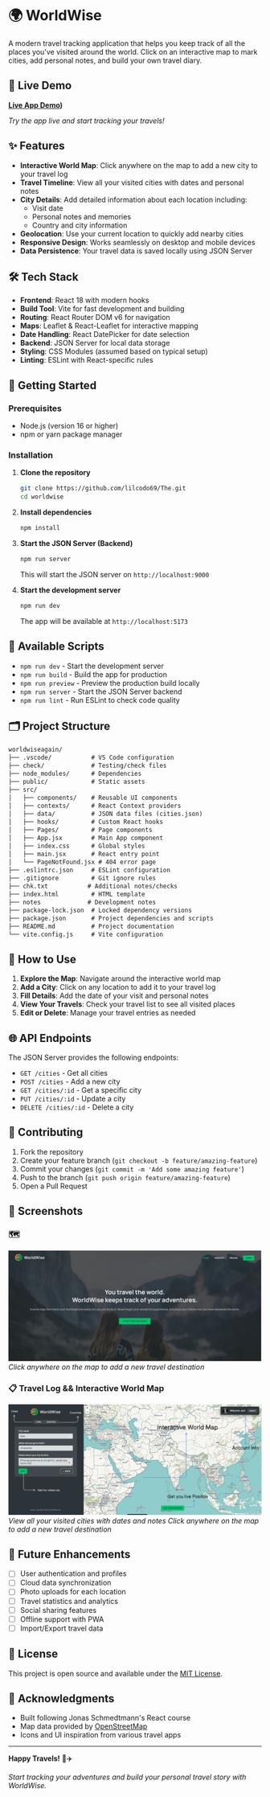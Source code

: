 # 🌍 WorldWise

A modern travel tracking application that helps you keep track of all the places you've visited around the world. Click on an interactive map to mark cities, add personal notes, and build your own travel diary.

## 🚀 Live Demo

**[Live App Demo](https://odysseyarchive.netlify.app/))**

*Try the app live and start tracking your travels!*

## ✨ Features

- **Interactive World Map**: Click anywhere on the map to add a new city to your travel log
- **Travel Timeline**: View all your visited cities with dates and personal notes
- **City Details**: Add detailed information about each location including:
  - Visit date
  - Personal notes and memories
  - Country and city information
- **Geolocation**: Use your current location to quickly add nearby cities
- **Responsive Design**: Works seamlessly on desktop and mobile devices
- **Data Persistence**: Your travel data is saved locally using JSON Server

## 🛠️ Tech Stack

- **Frontend**: React 18 with modern hooks
- **Build Tool**: Vite for fast development and building
- **Routing**: React Router DOM v6 for navigation
- **Maps**: Leaflet & React-Leaflet for interactive mapping
- **Date Handling**: React DatePicker for date selection
- **Backend**: JSON Server for local data storage
- **Styling**: CSS Modules (assumed based on typical setup)
- **Linting**: ESLint with React-specific rules

## 🚀 Getting Started

### Prerequisites

- Node.js (version 16 or higher)
- npm or yarn package manager

### Installation

1. **Clone the repository**
   ```bash
   git clone https://github.com/lilcodo69/The.git
   cd worldwise
   ```

2. **Install dependencies**
   ```bash
   npm install
   ```

3. **Start the JSON Server (Backend)**
   ```bash
   npm run server
   ```
   This will start the JSON server on `http://localhost:9000`

4. **Start the development server**
   ```bash
   npm run dev
   ```
   The app will be available at `http://localhost:5173`

## 📝 Available Scripts

- `npm run dev` - Start the development server
- `npm run build` - Build the app for production
- `npm run preview` - Preview the production build locally
- `npm run server` - Start the JSON Server backend
- `npm run lint` - Run ESLint to check code quality

## 🗂️ Project Structure

```
worldwiseagain/
├── .vscode/           # VS Code configuration
├── check/             # Testing/check files
├── node_modules/      # Dependencies
├── public/            # Static assets
├── src/
│   ├── components/    # Reusable UI components
│   ├── contexts/      # React Context providers  
│   ├── data/          # JSON data files (cities.json)
│   ├── hooks/         # Custom React hooks
│   ├── Pages/         # Page components
│   ├── App.jsx        # Main App component
│   ├── index.css      # Global styles
│   ├── main.jsx       # React entry point
│   └── PageNotFound.jsx # 404 error page
├── .eslintrc.json     # ESLint configuration
├── .gitignore         # Git ignore rules
├── chk.txt           # Additional notes/checks
├── index.html         # HTML template
├── notes             # Development notes
├── package-lock.json  # Locked dependency versions
├── package.json       # Project dependencies and scripts
├── README.md          # Project documentation
└── vite.config.js     # Vite configuration
```

## 🎯 How to Use

1. **Explore the Map**: Navigate around the interactive world map
2. **Add a City**: Click on any location to add it to your travel log
3. **Fill Details**: Add the date of your visit and personal notes
4. **View Your Travels**: Check your travel list to see all visited places
5. **Edit or Delete**: Manage your travel entries as needed

## 🌐 API Endpoints

The JSON Server provides the following endpoints:

- `GET /cities` - Get all cities
- `POST /cities` - Add a new city
- `GET /cities/:id` - Get a specific city
- `PUT /cities/:id` - Update a city
- `DELETE /cities/:id` - Delete a city

## 🤝 Contributing

1. Fork the repository
2. Create your feature branch (`git checkout -b feature/amazing-feature`)
3. Commit your changes (`git commit -m 'Add some amazing feature'`)
4. Push to the branch (`git push origin feature/amazing-feature`)
5. Open a Pull Request

## 📸 Screenshots

### 🗺️ 
![odesseycapture home page ](public/home.png)
*Click anywhere on the map to add a new travel destination*

### 📋 Travel Log && Interactive World Map
![Main app view](public/Mainapp.png)
*View all your visited cities with dates and notes*
*Click anywhere on the map to add a new travel destination*




## 🔮 Future Enhancements

- [ ] User authentication and profiles
- [ ] Cloud data synchronization
- [ ] Photo uploads for each location
- [ ] Travel statistics and analytics
- [ ] Social sharing features
- [ ] Offline support with PWA
- [ ] Import/Export travel data

## 📄 License

This project is open source and available under the [MIT License](LICENSE).

## 🙏 Acknowledgments

- Built following Jonas Schmedtmann's React course
- Map data provided by [OpenStreetMap](https://www.openstreetmap.org/)
- Icons and UI inspiration from various travel apps

---

**Happy Travels!** 🧳✈️

*Start tracking your adventures and build your personal travel story with WorldWise.*
